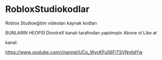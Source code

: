 # RobloxStudiokodlar
Roblox Studioeğitim videoları kaynak kodları

BUNLARIN HEOPSİ DinotreX kanalı tarafından yapılmıştır
Abone ol
Like at

kanal:

https://www.youtube.com/channel/UCo_WycKFu56FiTSVNvtldYw
